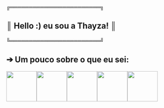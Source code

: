    ╔════════════════════════╗
## ║ Hello :) eu sou a Thayza!   ║
   ╚════════════════════════╝

## ➔ Um pouco sobre o que eu sei:

<div style="display: flex; gap: 10;">
    <img src="https://cdn-icons-png.flaticon.com/128/1051/1051277.png" width="80" height="80" /> 
    <img src="https://cdn-icons-png.flaticon.com/128/732/732190.png" width="80" height="80" /> 
    <img src="https://cdn-icons-png.flaticon.com/128/5968/5968292.png" width="80" height="80" /> 
    <img src="https://cdn-icons-png.flaticon.com/128/14929/14929345.png" width="80" height="80" /> 
    <img src="https://cdn-icons-png.flaticon.com/128/919/919836.png" width="80" height="80" />
</div>



<!--
**ThayzaMaciel/ThayzaMaciel** is a ✨ _special_ ✨ repository because its `README.md` (this file) appears on your GitHub profile.

Here are some ideas to get you started:

- 🔭 I’m currently working on ...
- 🌱 I’m currently learning ...
- 👯 I’m looking to collaborate on ...
- 🤔 I’m looking for help with ...
- 💬 Ask me about ...
- 📫 How to reach me: ...
- 😄 Pronouns: ...
- ⚡ Fun fact: ...
-->
